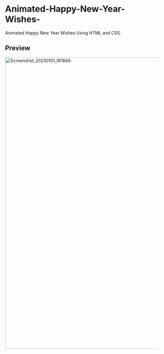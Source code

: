 # Animated-Happy-New-Year-Wishes-
Animated Happy New Year Wishes Using HTML and CSS.

## Preview
<img width="957" alt="Screenshot_20230101_161849" src="https://user-images.githubusercontent.com/59678435/210168074-8f3f5a21-e849-4295-bdc4-4e56428573c8.png">
